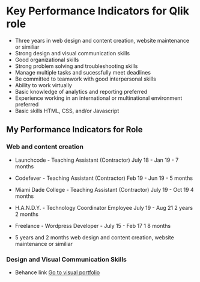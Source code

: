 # Key Performance Indicators for Qlik role

- Three years in web design and content creation, website maintenance or similiar
- Strong design and visual communication skills
- Good organizational skills
- Strong problem solving and troubleshooting skills
- Manage multiple tasks and sucessfully meet deadlines
- Be committed to teamwork with good interpersonal skills
- Ability to work virtually 
- Basic knowledge of analytics and reporting preferred
- Experience working in an international or multinational environment preferred
- Basic skills HTML, CSS, and/or Javascript

## My Performance Indicators for Role

### Web and content creation

- Launchcode - Teaching Assistant (Contractor) July 18 - Jan 19 - 7 months
- Codefever - Teaching Assistant (Contractor) Feb 19 - Jun 19 - 5 months
- Miami Dade College - Teaching Assistant (Contractor) July 19 - Oct 19 4 months
- H.A.N.D.Y. - Technology Coordinator Employee July 19 - Aug 21 2 years 2 months
- Freelance - Wordpress Developer - July 15 - Feb 17 1 8 months

- 5 years and 2 months web design and content creation, website maintenance or similiar

### Design and Visual Communication Skills

- Behance link [Go to visual portfolio](https://github.com/steven-barkley/Website-Qlik-2022/blob/master/Content/Media/Behance_Snip.PNG)
